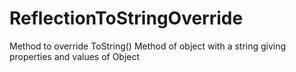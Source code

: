 # ReflectionToStringOverride
Method to override ToString() Method of object with a string giving properties and values of Object 
